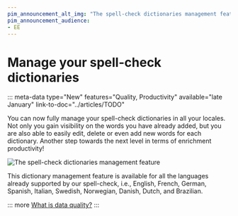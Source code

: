 ```yaml
---
pim_announcement_alt_img: "The spell-check dictionaries management feature"
pim_announcement_audience:
- EE
---
```


# Manage your spell-check dictionaries
::: meta-data type="New" features="Quality, Productivity" available="late January" link-to-doc="../articles/TODO"

You can now fully manage your spell-check dictionaries in all your locales. Not only you gain visibility on the words you have already added, but you are also able to easily edit, delete or even add new words for each dictionary. Another step towards the next level in terms of enrichment productivity!

![The spell-check dictionaries management feature](../img/TODO.png)

This dictionary management feature is available for all the languages already supported by our spell-check, i.e., English, French, German, Spanish, Italian, Swedish, Norwegian, Danish, Dutch, and Brazilian.

::: more
[What is data quality?](../articles/understand-data-quality.html)
:::
